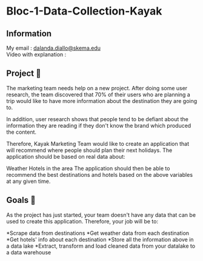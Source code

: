 # Bloc-1-Data-Collection-Kayak

## Information
My email : dalanda.diallo@skema.edu  
Video with explanation :  

## Project 🚧
The marketing team needs help on a new project. After doing some user research, the team discovered that 70% of their users who are planning a trip would like to have more information about the destination they are going to.

In addition, user research shows that people tend to be defiant about the information they are reading if they don't know the brand which produced the content.

Therefore, Kayak Marketing Team would like to create an application that will recommend where people should plan their next holidays. The application should be based on real data about:

Weather
Hotels in the area
The application should then be able to recommend the best destinations and hotels based on the above variables at any given time.

## Goals 🎯
As the project has just started, your team doesn't have any data that can be used to create this application. Therefore, your job will be to:

*Scrape data from destinations
*Get weather data from each destination
*Get hotels' info about each destination
*Store all the information above in a data lake
*Extract, transform and load cleaned data from your datalake to a data warehouse
